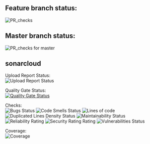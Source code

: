 ## Feature branch status:
![PR_checks](https://github.com/game-x50/android_client_app/workflows/PR_checks/badge.svg)

## Master branch status:
![PR_checks for master](https://github.com/game-x50/android_client_app/workflows/PR_checks/badge.svg?branch=master)

## sonarcloud

Upload Report Status:\
![Upload Report Status](https://github.com/game-x50/android_client_app/workflows/upload_reports/badge.svg?branch=master)

Quality Gate Status:\
[![Quality Gate Status](https://sonarcloud.io/api/project_badges/measure?project=game-x50_android_client_app&metric=alert_status)](https://sonarcloud.io/dashboard?id=game-x50_android_client_app)

Checks:\
![Bugs Status](https://sonarcloud.io/api/project_badges/measure?project=game-x50_android_client_app&metric=bugs)
![Code Smells Status](https://sonarcloud.io/api/project_badges/measure?project=game-x50_android_client_app&metric=code_smells)
![Lines of code](https://sonarcloud.io/api/project_badges/measure?project=game-x50_android_client_app&metric=ncloc)
![Duplicated Lines Density Status](https://sonarcloud.io/api/project_badges/measure?project=game-x50_android_client_app&metric=duplicated_lines_density)
![Maintainability Status](https://sonarcloud.io/api/project_badges/measure?project=game-x50_android_client_app&metric=sqale_rating)
![Reliability Rating](https://sonarcloud.io/api/project_badges/measure?project=game-x50_android_client_app&metric=reliability_rating)
![Security Rating Rating](https://sonarcloud.io/api/project_badges/measure?project=game-x50_android_client_app&metric=security_rating)
![Vulnerabilities Status](https://sonarcloud.io/api/project_badges/measure?project=game-x50_android_client_app&metric=vulnerabilities)

Coverage:\
![Coverage](https://sonarcloud.io/api/project_badges/measure?project=game-x50_android_client_app&metric=coverage)